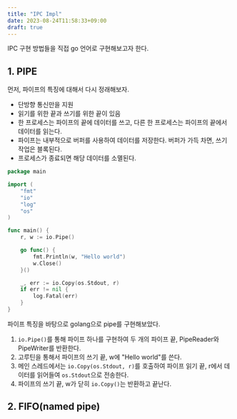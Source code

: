 ```yaml
---
title: "IPC Impl"
date: 2023-08-24T11:58:33+09:00
draft: true
---
```


IPC 구현 방법들을 직접 go 언어로 구현해보고자 한다.

## 1. PIPE
먼저, 파이프의 특징에 대해서 다시 정래해보자.
- 단방향 통신만을 지원
- 읽기를 위한 끝과 쓰기를 위한 끝이 있음
- 한 프로세스는 파이프의 끝에 데이터를 쓰고, 다른 한 프로세스는 파이프의 끝에서 데이터를 읽는다.
- 파이프는 내부적으로 버퍼를 사용하여 데이터를 저장한다. 버퍼가 가득 차면, 쓰기 작업은 블록된다.
- 프로세스가 종료되면 해당 데이터를 소멸된다.

````go
package main

import (
	"fmt"
	"io"
	"log"
	"os"
)

func main() {
	r, w := io.Pipe()

	go func() {
		fmt.Println(w, "Hello world")
		w.Close()
	}()

	_, err := io.Copy(os.Stdout, r)
	if err != nil {
		log.Fatal(err)
	}
}
````

파이프 특징을 바탕으로 golang으로 pipe를 구현해보았다.

1. `io.Pipe()`를 통해 파이프 하나를 구현하여 두 개의 파이프 끝, PipeReader와 PipeWriter를 반환한다.
2. 고루틴을 통해서 파이프의 쓰기 끝, w에 "Hello world"를 쓴다.
3. 메인 스레드에서는 `io.Copy(os.Stdout, r)`를 호출하여 파이프 읽기 끝, r에서 데이터를 읽어들여 `os.Stdout`으로 전송한다.
4. 파이프의 쓰기 끝, w가 닫히  `io.Copy()`는 반환하고 끝난다.

## 2. FIFO(named pipe)
